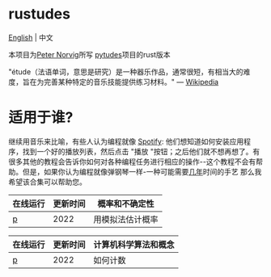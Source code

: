 # rustudes

[English]() | 中文

本项目为[Peter Norvig](https://norvig.com/)所写 [pytudes](https://github.com/norvig/pytudes)项目的rust版本

"étude（法语单词，意思是研究）是一种器乐作品，通常很短，有相当大的难度，旨在为完善某种特定的音乐技能提供练习材料。" — [Wikipedia](https://en.wikipedia.org/wiki/%C3%89tude)





# 适用于谁?
继续用音乐来比喻，有些人认为编程就像 [Spotify](http://spotify.com/): 他们想知道如何安装应用程序，找到一个好的播放列表，然后点击 "播放 "按钮；之后他们就不想再想了。有很多其他的教程会告诉你如何对各种编程任务进行相应的操作--这个教程不会有帮助。但是，如果你认为编程就像弹钢琴一样-一种可能需要[几年](https://norvig.com/21-days.html)时间的手艺  那么我希望该合集可以帮助您。


| 在线运行                              | 更新时间 |概率和不确定性|
|----------------------------------|------|---|
| [p](https://play.rust-lang.org/) | 2022 |用模拟法估计概率|


| 在线运行                              | 更新时间 |计算机科学算法和概念|
|----------------------------------|------|---|
| [p](https://play.rust-lang.org/) | 2022 |如何计数|

